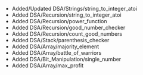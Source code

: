 - Added/Updated DSA/Strings/string_to_integer_atoi
- Added DSA/Recursion/string_to_integer_atoi
- Added DSA/Recursion/power_function
- Added DSA/Recursion/good_number_checker
- Added DSA/Recursion/count_good_numbers
- Added DSA/Stack/parenthesis_checker
- Added DSA/Array/majority_element
- Added DSA/Array/battle_of_warriors
- Added DSA/Bit_Manipulation/single_number
- Added DSA/Array/max_profit